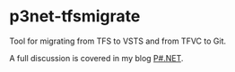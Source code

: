 # p3net-tfsmigrate
Tool for migrating from TFS to VSTS and from TFVC to Git.

A full discussion is covered in my blog [P#.NET](http://www.michaeltaylorp3.net/migrating-from-tfs-to-vsts-part-1).


